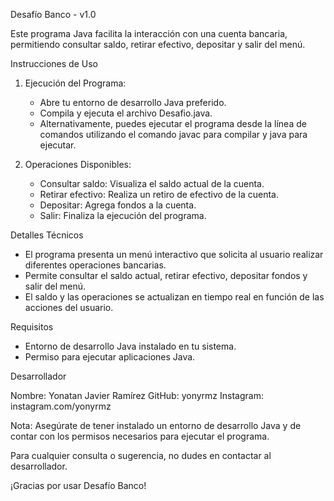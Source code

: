 Desafío Banco - v1.0

Este programa Java facilita la interacción con una cuenta bancaria, permitiendo consultar saldo, retirar efectivo, depositar y salir del menú.

Instrucciones de Uso

1. Ejecución del Programa:
   - Abre tu entorno de desarrollo Java preferido.
   - Compila y ejecuta el archivo Desafio.java.
   - Alternativamente, puedes ejecutar el programa desde la línea de comandos utilizando el comando javac para compilar y java para ejecutar.

2. Operaciones Disponibles:
   - Consultar saldo: Visualiza el saldo actual de la cuenta.
   - Retirar efectivo: Realiza un retiro de efectivo de la cuenta.
   - Depositar: Agrega fondos a la cuenta.
   - Salir: Finaliza la ejecución del programa.

Detalles Técnicos

- El programa presenta un menú interactivo que solicita al usuario realizar diferentes operaciones bancarias.
- Permite consultar el saldo actual, retirar efectivo, depositar fondos y salir del menú.
- El saldo y las operaciones se actualizan en tiempo real en función de las acciones del usuario.

Requisitos

- Entorno de desarrollo Java instalado en tu sistema.
- Permiso para ejecutar aplicaciones Java.

Desarrollador

Nombre: Yonatan Javier Ramírez
GitHub: yonyrmz
Instagram: instagram.com/yonyrmz

Nota: Asegúrate de tener instalado un entorno de desarrollo Java y de contar con los permisos necesarios para ejecutar el programa.

Para cualquier consulta o sugerencia, no dudes en contactar al desarrollador.

¡Gracias por usar Desafío Banco!

